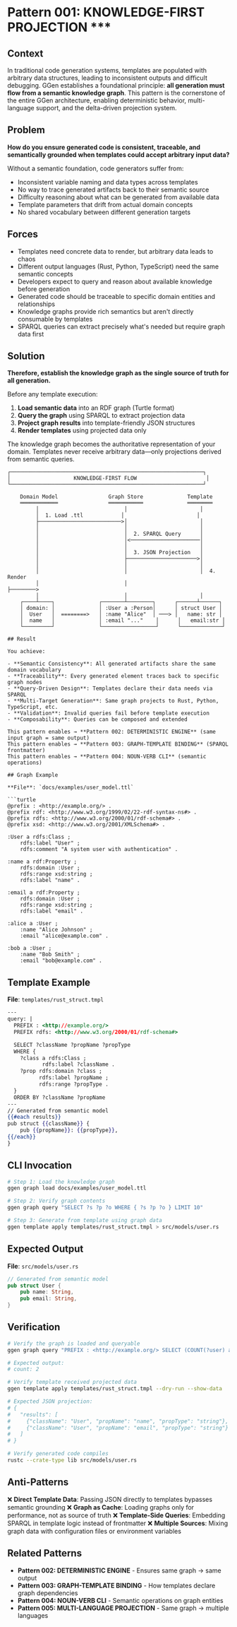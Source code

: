 # Pattern 001: KNOWLEDGE-FIRST PROJECTION ***

## Context

In traditional code generation systems, templates are populated with arbitrary data structures, leading to inconsistent outputs and difficult debugging. GGen establishes a foundational principle: **all generation must flow from a semantic knowledge graph**. This pattern is the cornerstone of the entire GGen architecture, enabling deterministic behavior, multi-language support, and the delta-driven projection system.

## Problem

**How do you ensure generated code is consistent, traceable, and semantically grounded when templates could accept arbitrary input data?**

Without a semantic foundation, code generators suffer from:
- Inconsistent variable naming and data types across templates
- No way to trace generated artifacts back to their semantic source
- Difficulty reasoning about what can be generated from available data
- Template parameters that drift from actual domain concepts
- No shared vocabulary between different generation targets

## Forces

- Templates need concrete data to render, but arbitrary data leads to chaos
- Different output languages (Rust, Python, TypeScript) need the same semantic concepts
- Developers expect to query and reason about available knowledge before generation
- Generated code should be traceable to specific domain entities and relationships
- Knowledge graphs provide rich semantics but aren't directly consumable by templates
- SPARQL queries can extract precisely what's needed but require graph data first

## Solution

**Therefore, establish the knowledge graph as the single source of truth for all generation.**

Before any template execution:

1. **Load semantic data** into an RDF graph (Turtle format)
2. **Query the graph** using SPARQL to extract projection data
3. **Project graph results** into template-friendly JSON structures
4. **Render templates** using projected data only

The knowledge graph becomes the authoritative representation of your domain. Templates never receive arbitrary data—only projections derived from semantic queries.

```
┌─────────────────────────────────────────────────────────────┐
│                    KNOWLEDGE-FIRST FLOW                      │
└─────────────────────────────────────────────────────────────┘

    Domain Model                Graph Store              Template
    ════════════                ═══════════              ════════
         │                           │                       │
         │  1. Load .ttl            │                       │
         ├──────────────────────────>│                       │
         │                           │                       │
         │                           │  2. SPARQL Query      │
         │                           │<──────────────────────│
         │                           │                       │
         │                           │  3. JSON Projection   │
         │                           ├──────────────────────>│
         │                           │                       │
         │                           │                       │  4. Render
         │                           │                       ├────────>
         │                           │                       │
    ┌────┴────┐              ┌───────┴────────┐      ┌──────┴──────┐
    │ domain: │              │ :User a :Person│      │ struct User │
    │  User   │  ========>   │ :name "Alice"  │ ───> │   name: str │
    │  name   │              │ :email "..."    │      │   email:str │
    └─────────┘              └─────────────────┘      └─────────────┘

## Result

You achieve:

- **Semantic Consistency**: All generated artifacts share the same domain vocabulary
- **Traceability**: Every generated element traces back to specific graph nodes
- **Query-Driven Design**: Templates declare their data needs via SPARQL
- **Multi-Target Generation**: Same graph projects to Rust, Python, TypeScript, etc.
- **Validation**: Invalid queries fail before template execution
- **Composability**: Queries can be composed and extended

This pattern enables → **Pattern 002: DETERMINISTIC ENGINE** (same input graph = same output)
This pattern enables → **Pattern 003: GRAPH-TEMPLATE BINDING** (SPARQL frontmatter)
This pattern enables → **Pattern 004: NOUN-VERB CLI** (semantic operations)

## Graph Example

**File**: `docs/examples/user_model.ttl`

```turtle
@prefix : <http://example.org/> .
@prefix rdf: <http://www.w3.org/1999/02/22-rdf-syntax-ns#> .
@prefix rdfs: <http://www.w3.org/2000/01/rdf-schema#> .
@prefix xsd: <http://www.w3.org/2001/XMLSchema#> .

:User a rdfs:Class ;
    rdfs:label "User" ;
    rdfs:comment "A system user with authentication" .

:name a rdf:Property ;
    rdfs:domain :User ;
    rdfs:range xsd:string ;
    rdfs:label "name" .

:email a rdf:Property ;
    rdfs:domain :User ;
    rdfs:range xsd:string ;
    rdfs:label "email" .

:alice a :User ;
    :name "Alice Johnson" ;
    :email "alice@example.com" .

:bob a :User ;
    :name "Bob Smith" ;
    :email "bob@example.com" .
```

## Template Example

**File**: `templates/rust_struct.tmpl`

```handlebars
---
query: |
  PREFIX : <http://example.org/>
  PREFIX rdfs: <http://www.w3.org/2000/01/rdf-schema#>

  SELECT ?className ?propName ?propType
  WHERE {
    ?class a rdfs:Class ;
           rdfs:label ?className .
    ?prop rdfs:domain ?class ;
          rdfs:label ?propName ;
          rdfs:range ?propType .
  }
  ORDER BY ?className ?propName
---
// Generated from semantic model
{{#each results}}
pub struct {{className}} {
    pub {{propName}}: {{propType}},
{{/each}}
}
```

## CLI Invocation

```bash
# Step 1: Load the knowledge graph
ggen graph load docs/examples/user_model.ttl

# Step 2: Verify graph contents
ggen graph query "SELECT ?s ?p ?o WHERE { ?s ?p ?o } LIMIT 10"

# Step 3: Generate from template using graph data
ggen template apply templates/rust_struct.tmpl > src/models/user.rs
```

## Expected Output

**File**: `src/models/user.rs`

```rust
// Generated from semantic model
pub struct User {
    pub name: String,
    pub email: String,
}
```

## Verification

```bash
# Verify the graph is loaded and queryable
ggen graph query "PREFIX : <http://example.org/> SELECT (COUNT(?user) as ?count) WHERE { ?user a :User }"

# Expected output:
# count: 2

# Verify template received projected data
ggen template apply templates/rust_struct.tmpl --dry-run --show-data

# Expected JSON projection:
# {
#   "results": [
#     {"className": "User", "propName": "name", "propType": "string"},
#     {"className": "User", "propName": "email", "propType": "string"}
#   ]
# }

# Verify generated code compiles
rustc --crate-type lib src/models/user.rs
```

## Anti-Patterns

❌ **Direct Template Data**: Passing JSON directly to templates bypasses semantic grounding
❌ **Graph as Cache**: Loading graphs only for performance, not as source of truth
❌ **Template-Side Queries**: Embedding SPARQL in template logic instead of frontmatter
❌ **Multiple Sources**: Mixing graph data with configuration files or environment variables

## Related Patterns

- **Pattern 002: DETERMINISTIC ENGINE** - Ensures same graph → same output
- **Pattern 003: GRAPH-TEMPLATE BINDING** - How templates declare graph dependencies
- **Pattern 004: NOUN-VERB CLI** - Semantic operations on graph entities
- **Pattern 005: MULTI-LANGUAGE PROJECTION** - Same graph → multiple languages
